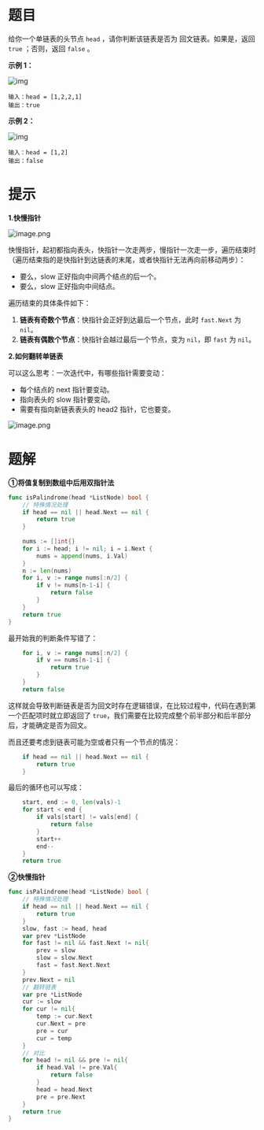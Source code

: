 # 题目

给你一个单链表的头节点 `head` ，请你判断该链表是否为 回文链表。如果是，返回 `true` ；否则，返回 `false` 。



**示例 1：**

![img](https://s2.loli.net/2024/05/25/Y15Rj9TlJyEZGQe.jpg)

```
输入：head = [1,2,2,1]
输出：true
```

**示例 2：**

![img](https://s2.loli.net/2024/05/25/r7ZTHwEUuBhCekt.jpg)

```
输入：head = [1,2]
输出：false
```



# 提示

**1.快慢指针**

![image.png](https://s2.loli.net/2024/05/25/J2DljmSEWfr9OQ6.png)

快慢指针，起初都指向表头，快指针一次走两步，慢指针一次走一步，遍历结束时（遍历结束指的是快指针到达链表的末尾，或者快指针无法再向前移动两步）：

- 要么，slow 正好指向中间两个结点的后一个。
- 要么，slow 正好指向中间结点。

遍历结束的具体条件如下：

1. **链表有奇数个节点**：快指针会正好到达最后一个节点，此时 `fast.Next` 为 `nil`。
2. **链表有偶数个节点**：快指针会越过最后一个节点，变为 `nil`，即 `fast` 为 `nil`。



**2.如何翻转单链表**

可以这么思考：一次迭代中，有哪些指针需要变动：

- 每个结点的 next 指针要变动。
- 指向表头的 slow 指针要变动。
- 需要有指向新链表表头的 head2 指针，它也要变。

![image.png](https://s2.loli.net/2024/05/25/UDBPvZkqF8yWxCa.png)



# 题解

**①将值复制到数组中后用双指针法**

```go
func isPalindrome(head *ListNode) bool {
	// 特殊情况处理
	if head == nil || head.Next == nil {
		return true
	}
    
	nums := []int{}
	for i := head; i != nil; i = i.Next {
		nums = append(nums, i.Val)
	}
	n := len(nums)
	for i, v := range nums[:n/2] {
		if v != nums[n-1-i] {
			return false
		}
	}
	return true
}
```

最开始我的判断条件写错了：

```go
	for i, v := range nums[:n/2] {
		if v == nums[n-1-i] {
			return true
		}
	}
    return false
```

这样就会导致判断链表是否为回文时存在逻辑错误，在比较过程中，代码在遇到第一个匹配项时就立即返回了 `true`，我们需要在比较完成整个前半部分和后半部分后，才能确定是否为回文。

而且还要考虑到链表可能为空或者只有一个节点的情况：

```go
    if head == nil || head.Next == nil {
        return true
    }
```

最后的循环也可以写成：

```go
	start, end := 0, len(vals)-1
	for start < end {
		if vals[start] != vals[end] {
			return false
		}
		start++
		end--
	}
	return true
```

**②快慢指针**

```go
func isPalindrome(head *ListNode) bool {
    // 特殊情况处理
	if head == nil || head.Next == nil {
		return true
	}
    slow, fast := head, head
    var prev *ListNode
    for fast != nil && fast.Next != nil{
        prev = slow
        slow = slow.Next
        fast = fast.Next.Next
    }
    prev.Next = nil
    // 翻转链表
    var pre *ListNode
    cur := slow
    for cur != nil{
        temp := cur.Next
        cur.Next = pre
        pre = cur
        cur = temp
    }
    // 对比
    for head != nil && pre != nil{
        if head.Val != pre.Val{
            return false
        }
        head = head.Next
        pre = pre.Next
    }
    return true
}
```

